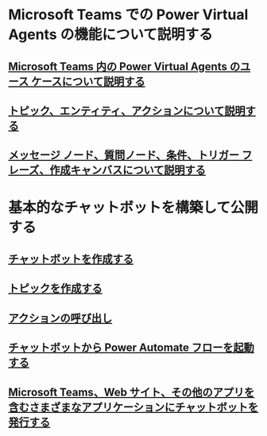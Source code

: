 # Microsoft Teams での Power Virtual Agents の機能について説明する

## [Microsoft Teams 内の Power Virtual Agents のユース ケースについて説明する](https://learn.microsoft.com/ja-jp/power-virtual-agents/teams/fundamentals-what-is-power-virtual-agents-teams)

## [トピック、エンティティ、アクションについて説明する](https://learn.microsoft.com/ja-jp/training/modules/introduction-power-virtual-agents/3-power-virtual-agents-components)

## [メッセージ ノード、質問ノード、条件、トリガー フレーズ、作成キャンバスについて説明する](https://learn.microsoft.com/ja-jp/power-virtual-agents/authoring-create-edit-topics)

# 基本的なチャットボットを構築して公開する

## [チャットボットを作成する](https://learn.microsoft.com/ja-jp/power-virtual-agents/authoring-first-bot)

## [トピックを作成する](https://learn.microsoft.com/ja-jp/power-virtual-agents/authoring-create-edit-topics)

## [アクションの呼び出し](https://learn.microsoft.com/ja-jp/power-virtual-agents/advanced-use-flow)

## [チャットボットから Power Automate フローを起動する](https://learn.microsoft.com/ja-jp/power-virtual-agents/advanced-flow)

## [Microsoft Teams、Web サイト、その他のアプリを含むさまざまなアプリケーションにチャットボットを発行する](https://learn.microsoft.com/ja-jp/power-virtual-agents/publication-fundamentals-publish-channels)
